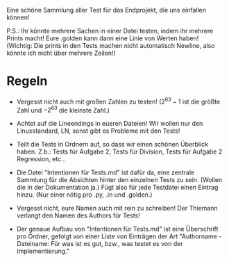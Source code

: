 Eine schöne Sammlung aller Test für das Endprojekt, die uns einfallen können!

P.S.: Ihr könnte mehrere Sachen in einer Datei testen, indem ihr mehrere Prints macht! Eure .golden kann dann eine Linie von Werten haben! (Wichtig: Die prints in den Tests machen nicht automatisch Newline, also könnte ich nicht über mehrere Zeilen!)

# Regeln

- Vergesst nicht auch mit großen Zahlen zu testen! ($2^{63}-1$ ist die größte Zahl und $- 2^{63}$ die kleinste Zahl.)

- Achtet auf die Lineendings in eueren Dateien! Wir wollen nur den Linuxstandard, LN, sonst gibt es Probleme mit den Tests!

- Teilt die Tests in Ordnern auf, so dass wir einen schönen Überblick haben. Z.b.: Tests für Aufgabe 2, Tests für Division, Tests für Aufgabe 2 Regression, etc..

- Die Datei "Intentionen für Tests.md" ist dafür da, eine zentrale Sammlung für die Absichten hinter den einzelnen Tests zu sein. (Wollen die in der Dokumentation ja.)
  Fügt also für jede Testdatei einen Eintrag hinzu. (Nur einer nötig pro .py, .in und .golden.)

- Vergesst nicht, eure Namen auch mit rein zu schreiben! Der Thiemann verlangt den  Namen des Authors für Tests!

- Der genaue Aufbau von "Intentionen für Tests.md" ist eine Überschrift pro Ordner, gefolgt von einer Liste von Einträgen der Art "Authorname - Dateiname: Für was ist es gut, bzw., was testet es von der Implementierung."
